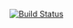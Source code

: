 [![Build Status](https://travis-ci.org/aamyot/learning-java.svg?branch=master)](https://travis-ci.org/aamyot/learning-java)
